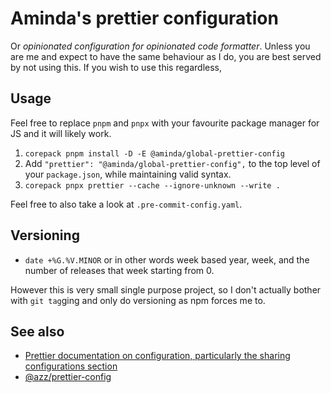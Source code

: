 # Aminda's prettier configuration

Or _opinionated configuration for opinionated code formatter_. Unless you are me
and expect to have the same behaviour as I do, you are best served by not using
this. If you wish to use this regardless,

## Usage

Feel free to replace `pnpm` and `pnpx` with your favourite package manager for
JS and it will likely work.

1. `corepack pnpm install -D -E @aminda/global-prettier-config`
1. Add `"prettier": "@aminda/global-prettier-config",` to the top level of your
   `package.json`, while maintaining valid syntax.
1. `corepack pnpx prettier --cache --ignore-unknown --write .`

Feel free to also take a look at `.pre-commit-config.yaml`.

## Versioning

- `date +%G.%V.MINOR` or in other words week based year, week, and the number of
  releases that week starting from 0.

However this is very small single purpose project, so I don't actually bother
with `git tag`ging and only do versioning as npm forces me to.

## See also

- [Prettier documentation on configuration, particularly the sharing configurations section](https://prettier.io/docs/en/configuration#sharing-configurations)
- [@azz/prettier-config](https://github.com/azz/prettier-config)

